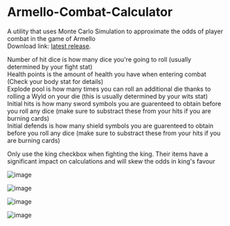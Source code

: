 # Armello-Combat-Calculator  
A utility that uses Monte Carlo Simulation to approximate the odds of player combat in the game of Armello  
Download link:  [latest release](https://github.com/Tsidia/Armello-Combat-Calculator/releases/tag/1.2.0).
  
Number of hit dice is how many dice you're going to roll (usually determined by your fight stat)  
Health points is the amount of health you have when entering combat (Check your body stat for details)  
Explode pool is how many times you can roll an additional die thanks to rolling a Wyld on your die (this is usually determined by your wits stat)  
Initial hits is how many sword symbols you are guarenteed to obtain before you roll any dice (make sure to substract these from your hits if you are burning cards)  
Initial defends is how many shield symbols you are guarenteed to obtain before you roll any dice (make sure to substract these from your hits if you are burning cards)  
  
Only use the king checkbox when fighting the king. Their items have a significant impact on calculations and will skew the odds in king's favour  

![image](https://github.com/user-attachments/assets/472fa83e-ff2d-4819-8c24-9f76fea31c3f)

![image](https://github.com/user-attachments/assets/fe0874c4-3754-4c3b-9b7c-74fd54ad040e)

![image](https://github.com/user-attachments/assets/e3919fe7-e1ec-4de4-a6ee-20ad85e3533a)

![image](https://github.com/user-attachments/assets/f5f41f84-8da8-42fb-ba6b-13cdb300d96b)
